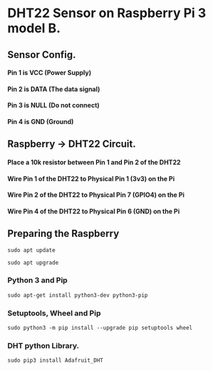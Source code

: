 # DHT22 Sensor on Raspberry Pi 3 model B.

## Sensor Config.

#### Pin 1 is VCC (Power Supply)
#### Pin 2 is DATA (The data signal)
#### Pin 3 is NULL (Do not connect)
#### Pin 4 is GND (Ground)

## Raspberry -> DHT22 Circuit.


#### Place a 10k resistor between Pin 1 and Pin 2 of the DHT22
#### Wire Pin 1 of the DHT22 to Physical Pin 1 (3v3) on the Pi
#### Wire Pin 2 of the DHT22 to Physical Pin 7 (GPIO4) on the Pi
#### Wire Pin 4 of the DHT22 to Physical Pin 6 (GND) on the Pi

## Preparing the Raspberry

 `sudo apt update`

  `sudo apt upgrade`

  ### Python 3 and Pip

   `sudo apt-get install python3-dev python3-pip`

   ### Setuptools, Wheel and Pip

   `sudo python3 -m pip install --upgrade pip setuptools wheel`

   ### DHT python Library.

   `sudo pip3 install Adafruit_DHT`


